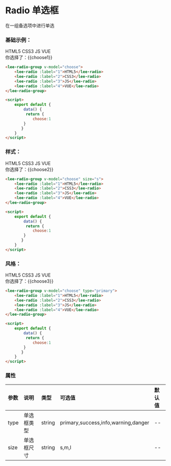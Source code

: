 # Radio 单选框
在一组备选项中进行单选
### 基础示例：
<div class="leeblock">
    <div class="leesource">
        <lee-radio-group v-model="choose1">
            <lee-radio :label="1">HTML5</lee-radio>
            <lee-radio :label="2">CSS3</lee-radio>
            <lee-radio :label="3">JS</lee-radio>
            <lee-radio :label="4">VUE</lee-radio>
        </lee-radio-group>
        <br>
        你选择了：{{choose1}}
    </div>
<lee-code>

```html
<lee-radio-group v-model="choose">
    <lee-radio :label="1">HTML5</lee-radio>
    <lee-radio :label="2">CSS3</lee-radio>
    <lee-radio :label="3">JS</lee-radio>
    <lee-radio :label="4">VUE</lee-radio>
</lee-radio-group>
```
```html
<script>
    export default {
        data() {
         return {
            choose:1
        }
       }
    }
</script>
```
</lee-code>
</div>

### 样式：
<div class="leeblock">
    <div class="leesource">
        <lee-radio-group v-model="choose2" size="l">
            <lee-radio :label="1">HTML5</lee-radio>
            <lee-radio :label="2">CSS3</lee-radio>
            <lee-radio :label="3">JS</lee-radio>
            <lee-radio :label="4">VUE</lee-radio>
        </lee-radio-group>
        <br>
        你选择了：{{choose2}}
    </div>
<lee-code>

```html
<lee-radio-group v-model="choose" size="s">
    <lee-radio :label="1">HTML5</lee-radio>
    <lee-radio :label="2">CSS3</lee-radio>
    <lee-radio :label="3">JS</lee-radio>
    <lee-radio :label="4">VUE</lee-radio>
</lee-radio-group>
```
```html
<script>
    export default {
        data() {
         return {
            choose:1
        }
       }
    }
</script>
```
</lee-code>
</div>

### 风格：
<div class="leeblock">
    <div class="leesource">
        <lee-radio-group v-model="choose3" type="primary">
            <lee-radio :label="1">HTML5</lee-radio>
            <lee-radio :label="2">CSS3</lee-radio>
            <lee-radio :label="3">JS</lee-radio>
            <lee-radio :label="4">VUE</lee-radio>
        </lee-radio-group>
        <br>
        你选择了：{{choose3}}
    </div>
<lee-code>

```html
<lee-radio-group v-model="choose" type="primary">
    <lee-radio :label="1">HTML5</lee-radio>
    <lee-radio :label="2">CSS3</lee-radio>
    <lee-radio :label="3">JS</lee-radio>
    <lee-radio :label="4">VUE</lee-radio>
</lee-radio-group>
```
```html
<script>
    export default {
        data() {
         return {
            choose:1
        }
       }
    }
</script>
```
</lee-code>
</div>

### 属性

参数|说明|类型|可选值|默认值
:------|:------|:------|:------|:------
type|单选框类型|string|primary,success,info,warning,danger|--
size|单选框尺寸|string|s,m,l|--
<script>
    export default {
        data() {
         return {
            choose1:1,
            choose2:1,
            choose3:1,
        }
       },
        methods:{
            
        }
    }
</script>